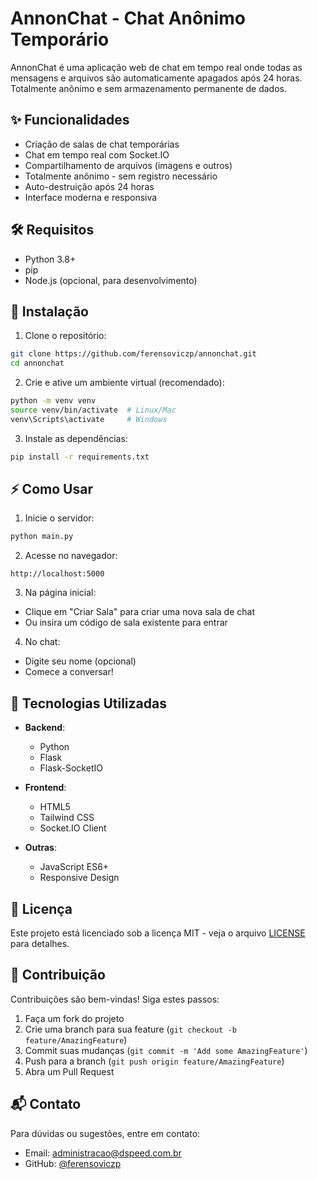 # AnnonChat - Chat Anônimo Temporário

AnnonChat é uma aplicação web de chat em tempo real onde todas as mensagens e arquivos são automaticamente apagados após 24 horas. Totalmente anônimo e sem armazenamento permanente de dados.

## ✨ Funcionalidades

- Criação de salas de chat temporárias
- Chat em tempo real com Socket.IO
- Compartilhamento de arquivos (imagens e outros)
- Totalmente anônimo - sem registro necessário
- Auto-destruição após 24 horas
- Interface moderna e responsiva

## 🛠️ Requisitos

- Python 3.8+
- pip
- Node.js (opcional, para desenvolvimento)

## 🚀 Instalação

1. Clone o repositório:
```bash
git clone https://github.com/ferensoviczp/annonchat.git
cd annonchat
```

2. Crie e ative um ambiente virtual (recomendado):
```bash
python -m venv venv
source venv/bin/activate  # Linux/Mac
venv\Scripts\activate     # Windows
```

3. Instale as dependências:
```bash
pip install -r requirements.txt
```

## ⚡ Como Usar

1. Inicie o servidor:
```bash
python main.py
```

2. Acesse no navegador:
```
http://localhost:5000
```

3. Na página inicial:
- Clique em "Criar Sala" para criar uma nova sala de chat
- Ou insira um código de sala existente para entrar

4. No chat:
- Digite seu nome (opcional)
- Comece a conversar!

## 🧰 Tecnologias Utilizadas

- **Backend**:
  - Python
  - Flask
  - Flask-SocketIO

- **Frontend**:
  - HTML5
  - Tailwind CSS
  - Socket.IO Client

- **Outras**:
  - JavaScript ES6+
  - Responsive Design

## 📝 Licença

Este projeto está licenciado sob a licença MIT - veja o arquivo [LICENSE](LICENSE) para detalhes.

## 🤝 Contribuição

Contribuições são bem-vindas! Siga estes passos:

1. Faça um fork do projeto
2. Crie uma branch para sua feature (`git checkout -b feature/AmazingFeature`)
3. Commit suas mudanças (`git commit -m 'Add some AmazingFeature'`)
4. Push para a branch (`git push origin feature/AmazingFeature`)
5. Abra um Pull Request

## 📬 Contato

Para dúvidas ou sugestões, entre em contato:

- Email: administracao@dspeed.com.br
- GitHub: [@ferensoviczp](https://github.com/ferensoviczp)
